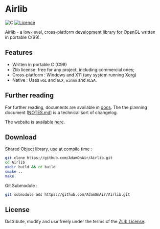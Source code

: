 # Airlib

![C](https://img.shields.io/badge/c-%2300599C.svg?style=for-the-badge&logo=c&logoColor=white)
[![Licence](https://img.shields.io/static/v1.svg?label=lLicense&message=ZLib&color=blue&style=for-the-badge)](./LICENSE)

Airlib - a low-level, cross-platform development library for OpenGL written in portable C(99).

## Features

* Written in portable C (C99)
* Zlib license: free for any project, including commercial ones;
* Cross-platform : Windows and X11 (any system running Xorg)
* Native : Uses `wGL` and `GLX`, `winmm` and `ALSA`.

## Further reading

For further reading, documents are available in [docs](./docs/). The the planning document ([NOTES.md](./docs/PLAN.md)) is a technical sort of changelog.

The website is available [here](https://adamonair.neocities.org/airlib).

## Download

Shared Object library, use at compile time :

```bash
git clone https://github.com/AdamOnAir/Airlib.git
cd Airlib
mkdir build && cd build
cmake ..
make
```

Git Submodule :

```bash
git submodule add https://github.com/AdamOnAir/Airlib.git
```

## License

Distribute, modify and use freely under the terms of the [ZLib License](./LICENSE).

<!--
Copyright (C) 2024 Ellouze Adam <elzadam11@tutamail.com>
  
This software is provided 'as-is', without any express or implied
warranty.  In no event will the authors be held liable for any damages
arising from the use of this software.

Permission is granted to anyone to use this software for any purpose,
including commercial applications, and to alter it and redistribute it
freely, subject to the following restrictions:
  
1. The origin of this software must not be misrepresented; you must not
   claim that you wrote the original software. If you use this software
   in a product, an acknowledgment in the product documentation would be
   appreciated but is not required. 
2. Altered source versions must be plainly marked as such, and must not be
   misrepresented as being the original software.
3. This notice may not be removed or altered from any source distribution.
-->

